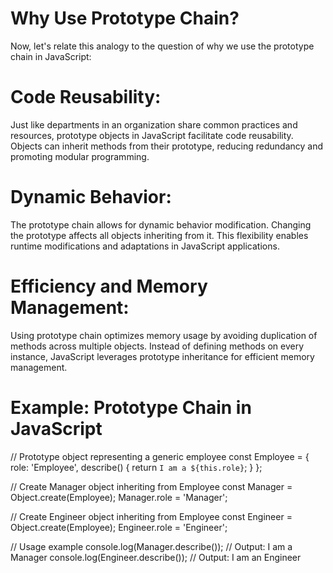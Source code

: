 # Why Use Prototype Chain?
Now, let's relate this analogy to the question of why we use the prototype chain in JavaScript:

# Code Reusability:
Just like departments in an organization share common practices and resources, prototype objects in JavaScript facilitate code reusability.
Objects can inherit methods from their prototype, reducing redundancy and promoting modular programming.

# Dynamic Behavior:
The prototype chain allows for dynamic behavior modification. Changing the prototype affects all objects inheriting from it.
This flexibility enables runtime modifications and adaptations in JavaScript applications.

# Efficiency and Memory Management:
Using prototype chain optimizes memory usage by avoiding duplication of methods across multiple objects.
Instead of defining methods on every instance, JavaScript leverages prototype inheritance for efficient memory management.

# Example: Prototype Chain in JavaScript

// Prototype object representing a generic employee
const Employee = {
    role: 'Employee',
    describe() {
        return `I am a ${this.role}`;
    }
};

// Create Manager object inheriting from Employee
const Manager = Object.create(Employee);
Manager.role = 'Manager';

// Create Engineer object inheriting from Employee
const Engineer = Object.create(Employee);
Engineer.role = 'Engineer';

// Usage example
console.log(Manager.describe()); // Output: I am a Manager
console.log(Engineer.describe()); // Output: I am an Engineer
